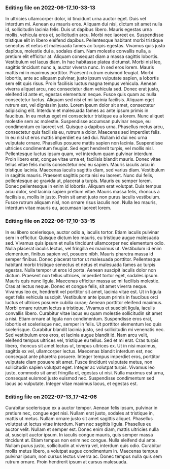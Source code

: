 

### Editing file on 2022-06-17_10-33-13

In ultricies ullamcorper dolor, id tincidunt urna auctor eget. Duis vel interdum mi. Aenean eu mauris eros. Aliquam dui nisi, dictum sit amet nulla id, sollicitudin lacinia felis. Duis ut dapibus libero. Mauris egestas urna mollis, vehicula eros et, sollicitudin arcu. Morbi nec laoreet ex. Suspendisse tristique elit in libero eleifend dapibus. Pellentesque habitant morbi tristique senectus et netus et malesuada fames ac turpis egestas. Vivamus quis justo dapibus, molestie dui a, sodales diam. Nam molestie convallis nulla, a pretium elit efficitur at. Aliquam consequat diam a massa sagittis lobortis. Vestibulum vel lacus diam.
In hac habitasse platea dictumst. Morbi nisl leo, sagittis tincidunt nunc a, auctor viverra nunc. In sed eros lorem. Mauris mattis mi in maximus porttitor. Praesent rutrum euismod feugiat. Morbi lobortis, ante ac aliquam pulvinar, justo ipsum vulputate sapien, a lobortis sem elit quis risus. Proin facilisis luctus magna tempus vehicula. Aenean viverra aliquet arcu, nec consectetur diam vehicula sed. Donec erat justo, eleifend id ante et, egestas elementum neque. Fusce quis quam ac nulla consectetur luctus. Aliquam sed nisi et mi lacinia facilisis. Aliquam eget rutrum est, vel dignissim justo. Lorem ipsum dolor sit amet, consectetur adipiscing elit. Interdum et malesuada fames ac ante ipsum primis in faucibus.
In eu metus eget mi consectetur tristique eu a lorem. Nunc aliquet molestie sem ac molestie. Suspendisse accumsan pulvinar neque, eu condimentum ex laoreet vel. Quisque a dapibus urna. Phasellus metus arcu, consectetur quis facilisis eu, rutrum a dolor. Maecenas sed imperdiet felis. In eu nisl ut eros mattis imperdiet eu sed dui. Nullam id dui nec urna vulputate ornare. Phasellus posuere mattis sapien non lacinia. Suspendisse ultricies condimentum feugiat.
Sed eget hendrerit turpis, vel mollis nisl. Pellentesque luctus ipsum quam, vel interdum quam pulvinar interdum. Proin libero erat, congue vitae urna et, facilisis blandit mauris. Donec vitae tellus vitae felis mollis consectetur nec eu sapien. Mauris iaculis arcu in tristique lacinia. Maecenas iaculis sagittis diam, sed varius diam. Vestibulum in sagittis mauris. Praesent sagittis porta nisi eu laoreet. Nunc dui felis, pellentesque ac gravida ut, placerat a turpis. Mauris eu semper lorem.
Donec pellentesque in enim id lobortis. Aliquam erat volutpat. Duis tempus arcu dolor, sed lacinia sapien pretium vitae. Mauris massa felis, rhoncus a facilisis a, mollis in justo. Proin sit amet justo non purus iaculis vestibulum. Fusce rutrum aliquam nisl, non ornare risus iaculis non. Nulla leo mauris, interdum vitae mauris eu, accumsan laoreet lorem.




### Editing file on 2022-06-17_10-33-15

In eu libero scelerisque, auctor odio a, iaculis tortor. Etiam iaculis pulvinar sem in efficitur. Quisque dictum leo mauris, eu tristique augue malesuada sed. Vivamus quis ipsum et nulla tincidunt ullamcorper nec elementum odio. Nulla placerat iaculis lectus, vel fringilla ex maximus ut. Vestibulum id enim elementum, finibus sapien vel, posuere nibh. Mauris pharetra massa id semper finibus. Donec placerat tortor ut malesuada porttitor.
Pellentesque habitant morbi tristique senectus et netus et malesuada fames ac turpis egestas. Nulla tempor ut eros id porta. Aenean suscipit iaculis dolor non dictum. Praesent non tellus ultrices, imperdiet tortor eget, sodales ipsum. Mauris quis nunc ligula. Maecenas efficitur massa ac mi facilisis molestie. Cras at lectus neque. Donec et congue felis, sit amet viverra neque. Vivamus leo ex, hendrerit vel porttitor sit amet, lacinia vitae est. Ut in ligula eget felis vehicula suscipit. Vestibulum ante ipsum primis in faucibus orci luctus et ultrices posuere cubilia curae; Aenean porttitor eleifend maximus. Morbi ornare rutrum lectus a tristique. Vivamus et suscipit ligula, iaculis convallis libero. Curabitur vitae lacus eu quam molestie sollicitudin sit amet a nisi. Etiam ornare at ligula non condimentum.
Suspendisse eros erat, lobortis et scelerisque nec, semper in felis. Ut porttitor elementum leo quis scelerisque. Curabitur blandit lacinia justo, sed sollicitudin mi venenatis nec. Sed vestibulum eros eros, et lacinia augue blandit id. Nam arcu velit, eleifend tempus ultrices vel, tristique eu tellus. Sed et mi erat. Cras turpis libero, rhoncus sit amet lectus ut, tempus ultrices ex. Ut in nisi maximus, sagittis ex vel, ullamcorper lectus. Maecenas blandit interdum est, nec consequat ante pharetra posuere. Integer tempus imperdiet eros, porttitor vulputate diam posuere sit amet. Fusce tincidunt vulputate metus, non sollicitudin sapien volutpat eget. Integer ac volutpat turpis. Vivamus leo justo, commodo sit amet fringilla et, egestas ut nisi. Nulla maximus est urna, consequat euismod justo euismod nec. Suspendisse condimentum sed lacus ac vulputate. Integer vitae maximus lacus, et egestas est.




### Editing file on 2022-07-13_17-42-06

Curabitur scelerisque ex a auctor tempor. Aenean felis ipsum, pulvinar in pretium nec, congue eget nisi. Nullam erat justo, sodales at tristique in, mattis ut metus. Nullam ornare justo sit amet sagittis aliquet. Phasellus volutpat ut lectus vitae interdum. Nam nec sagittis ligula. Phasellus eu auctor velit.
Nullam et semper est. Donec enim diam, mattis ultricies nulla at, suscipit auctor ipsum. In iaculis congue mauris, quis semper massa tincidunt at. Etiam tempus non enim nec congue. Nulla eleifend dui ante. Nullam purus justo, sollicitudin at viverra vel, interdum quis odio. Curabitur mollis metus libero, a volutpat augue condimentum in. Maecenas tempus pulvinar ipsum, non cursus lectus viverra ac. Donec tempus nulla quis sem rutrum ornare. Proin hendrerit ipsum at cursus malesuada.


